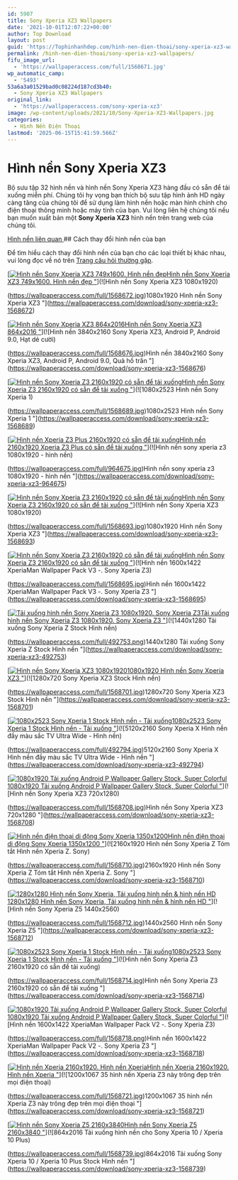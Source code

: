 ```yaml
---
id: 5907
title: Sony Xperia XZ3 Wallpapers
date: '2021-10-01T12:07:22+00:00'
author: Top Download
layout: post
guid: 'https://Tophinhanhdep.com/hinh-nen-dien-thoai/sony-xperia-xz3-wallpapers/'
permalink: /hinh-nen-dien-thoai/sony-xperia-xz3-wallpapers/
fifu_image_url:
  - 'https://wallpaperaccess.com/full/1568671.jpg'
wp_automatic_camp:
  - '5493'
53a6a3a01529bad0c08224d187cd3b40:
  - Sony Xperia XZ3 Wallpapers
original_link:
  - 'https://wallpaperaccess.com/sony-xperia-xz3'
image: /wp-content/uploads/2021/10/Sony-Xperia-XZ3-Wallpapers.jpg
categories:
  - Hình Nền Điện Thoại
lastmod: '2025-06-15T15:41:59.566Z'
---
```

# Hình nền Sony Xperia XZ3

Bộ sưu tập 32 hình nền và hình nền Sony Xperia XZ3 hàng đầu có sẵn để tải xuống miễn phí. Chúng tôi hy vọng bạn thích bộ sưu tập hình ảnh HD ngày càng tăng của chúng tôi để sử dụng làm hình nền hoặc màn hình chính cho điện thoại thông minh hoặc máy tính của bạn. Vui lòng liên hệ chúng tôi nếu bạn muốn xuất bản một **Sony Xperia XZ3** hình nền trên trang web của chúng tôi.

[Hình nền liên quan ](#related) ## Cách thay đổi hình nền của bạn

Để tìm hiểu cách thay đổi hình nền của bạn cho các loại thiết bị khác nhau, vui lòng đọc về nó trên [Trang câu hỏi thường gặp](https://tophinhanhdep.com/faq/).

  
[[![Hình nền Sony Xperia XZ3 749x1600.  Hình nền đẹp](https://wallpaperaccess.com/full/1568671.jpg)Hình nền Sony Xperia XZ3 749x1600. Hình nền đẹp "](https://wallpaperaccess.com/download/sony-xperia-xz3-1568671)](![Hình nền Sony Xperia XZ3 1080x1920)

(https://wallpaperaccess.com/full/1568672.jpg)1080x1920 Hình nền Sony Xperia XZ3 "](https://wallpaperaccess.com/download/sony-xperia-xz3-1568672)

[[![Hình nền Sony Xperia XZ3 864x2016](https://wallpaperaccess.com/full/1568673.jpg)Hình nền Sony Xperia XZ3 864x2016 "](https://wallpaperaccess.com/download/sony-xperia-xz3-1568673)](![Hình nền 3840x2160 Sony Xperia XZ3, Android P, Android 9.0, Hạt dẻ cười)

(https://wallpaperaccess.com/full/1568676.jpg)Hình nền 3840x2160 Sony Xperia XZ3, Android P, Android 9.0, Quả hồ trăn "](https://wallpaperaccess.com/download/sony-xperia-xz3-1568676)

[[![Hình nền Sony Xperia Z3 2160x1920 có sẵn để tải xuống](https://wallpaperaccess.com/full/1568682.png)Hình nền Sony Xperia Z3 2160x1920 có sẵn để tải xuống "](https://wallpaperaccess.com/download/sony-xperia-xz3-1568682)](![1080x2523 Hình nền Sony Xperia 1)

(https://wallpaperaccess.com/full/1568689.jpg)1080x2523 Hình nền Sony Xperia 1 "](https://wallpaperaccess.com/download/sony-xperia-xz3-1568689)

[[![Hình nền Xperia Z3 Plus 2160x1920 có sẵn để tải xuống](https://wallpaperaccess.com/full/1568690.png)Hình nền 2160x1920 Xperia Z3 Plus có sẵn để tải xuống "](https://wallpaperaccess.com/download/sony-xperia-xz3-1568690)](![Hình nền sony xperia z3 1080x1920 - hình nền)

(https://wallpaperaccess.com/full/964675.jpg)Hình nền sony xperia z3 1080x1920 - hình nền "](https://wallpaperaccess.com/download/sony-xperia-xz3-964675)

[[![Hình nền Sony Xperia Z3 2160x1920 có sẵn để tải xuống](https://wallpaperaccess.com/full/1568692.jpg)Hình nền Sony Xperia Z3 2160x1920 có sẵn để tải xuống "](https://wallpaperaccess.com/download/sony-xperia-xz3-1568692)](![Hình nền Sony Xperia XZ3 1080x1920)

(https://wallpaperaccess.com/full/1568693.jpg)1080x1920 Hình nền Sony Xperia XZ3 "](https://wallpaperaccess.com/download/sony-xperia-xz3-1568693)

[[![Hình nền Sony Xperia Z3 2160x1920 có sẵn để tải xuống](https://wallpaperaccess.com/full/1568694.jpg)Hình nền Sony Xperia Z3 2160x1920 có sẵn để tải xuống "](https://wallpaperaccess.com/download/sony-xperia-xz3-1568694)](![Hình nền 1600x1422 XperiaMan Wallpaper Pack V3 -.  Sony Xperia Z3)

(https://wallpaperaccess.com/full/1568695.jpg)Hình nền 1600x1422 XperiaMan Wallpaper Pack V3 -. Sony Xperia Z3 "](https://wallpaperaccess.com/download/sony-xperia-xz3-1568695)

[[![Tải xuống hình nền Sony Xperia Z3 1080x1920.  Sony Xperia Z3](https://wallpaperaccess.com/full/956670.jpg)Tải xuống hình nền Sony Xperia Z3 1080x1920. Sony Xperia Z3 "](https://wallpaperaccess.com/download/sony-xperia-xz3-956670)](![1440x1280 Tải xuống Sony Xperia Z Stock Hình nền)

(https://wallpaperaccess.com/full/492753.png)1440x1280 Tải xuống Sony Xperia Z Stock Hình nền "](https://wallpaperaccess.com/download/sony-xperia-xz3-492753)

[[![Hình nền Sony Xperia XZ3 1080x1920](https://wallpaperaccess.com/full/1568698.jpg)1080x1920 Hình nền Sony Xperia XZ3 "](https://wallpaperaccess.com/download/sony-xperia-xz3-1568698)](![1280x720 Sony Xperia XZ3 Stock Hình nền)

(https://wallpaperaccess.com/full/1568701.jpg)1280x720 Sony Xperia XZ3 Stock Hình nền "](https://wallpaperaccess.com/download/sony-xperia-xz3-1568701)

[[![1080x2523 Sony Xperia 1 Stock Hình nền - Tải xuống](https://wallpaperaccess.com/full/1568702.jpg)1080x2523 Sony Xperia 1 Stock Hình nền - Tải xuống "](https://wallpaperaccess.com/download/sony-xperia-xz3-1568702)](![5120x2160 Sony Xperia X Hình nền đầy màu sắc TV Ultra Wide - Hình nền)

(https://wallpaperaccess.com/full/492794.jpg)5120x2160 Sony Xperia X Hình nền đầy màu sắc TV Ultra Wide - Hình nền "](https://wallpaperaccess.com/download/sony-xperia-xz3-492794)

[[![1080x1920 Tải xuống Android P Wallpaper Gallery Stock, Super Colorful](https://wallpaperaccess.com/full/1568704.png)1080x1920 Tải xuống Android P Wallpaper Gallery Stock, Super Colorful "](https://wallpaperaccess.com/download/sony-xperia-xz3-1568704)](![Hình nền Sony Xperia XZ3 720x1280)

(https://wallpaperaccess.com/full/1568708.jpg)Hình nền Sony Xperia XZ3 720x1280 "](https://wallpaperaccess.com/download/sony-xperia-xz3-1568708)

[[![Hình nền điện thoại di động Sony Xperia 1350x1200](https://wallpaperaccess.com/full/1568709.jpg)Hình nền điện thoại di động Sony Xperia 1350x1200 "](https://wallpaperaccess.com/download/sony-xperia-xz3-1568709)](![2160x1920 Hình nền Sony Xperia Z Tóm tắt Hình nền Xperia Z.  Sony)

(https://wallpaperaccess.com/full/1568710.jpg)2160x1920 Hình nền Sony Xperia Z Tóm tắt Hình nền Xperia Z. Sony "](https://wallpaperaccess.com/download/sony-xperia-xz3-1568710)

[[![1280x1280 Hình nền Sony Xperia, Tải xuống hình nền & hình nền HD](https://wallpaperaccess.com/full/1568711.jpg)1280x1280 Hình nền Sony Xperia, Tải xuống hình nền &amp; hình nền HD "](https://wallpaperaccess.com/download/sony-xperia-xz3-1568711)](![Hình nền Sony Xperia Z5 1440x2560)

(https://wallpaperaccess.com/full/1568712.jpg)1440x2560 Hình nền Sony Xperia Z5 "](https://wallpaperaccess.com/download/sony-xperia-xz3-1568712)

[[![1080x2523 Sony Xperia 1 Stock Hình nền - Tải xuống](https://wallpaperaccess.com/full/1257131.jpg)1080x2523 Sony Xperia 1 Stock Hình nền - Tải xuống "](https://wallpaperaccess.com/download/sony-xperia-xz3-1257131)](![Hình nền Sony Xperia Z3 2160x1920 có sẵn để tải xuống)

(https://wallpaperaccess.com/full/1568714.jpg)Hình nền Sony Xperia Z3 2160x1920 có sẵn để tải xuống "](https://wallpaperaccess.com/download/sony-xperia-xz3-1568714)

[[![1080x1920 Tải xuống Android P Wallpaper Gallery Stock, Super Colorful](https://wallpaperaccess.com/full/220670.png)1080x1920 Tải xuống Android P Wallpaper Gallery Stock, Super Colorful "](https://wallpaperaccess.com/download/sony-xperia-xz3-220670)](![Hình nền 1600x1422 XperiaMan Wallpaper Pack V2 -.  Sony Xperia Z3)

(https://wallpaperaccess.com/full/1568718.png)Hình nền 1600x1422 XperiaMan Wallpaper Pack V2 -. Sony Xperia Z3 "](https://wallpaperaccess.com/download/sony-xperia-xz3-1568718)

[[![Hình nền Xperia 2160x1920.  Hình nền Xperia](https://wallpaperaccess.com/full/1568719.jpg)Hình nền Xperia 2160x1920. Hình nền Xperia "](https://wallpaperaccess.com/download/sony-xperia-xz3-1568719)](![1200x1067 35 hình nền Xperia Z3 này trông đẹp trên mọi điện thoại)

(https://wallpaperaccess.com/full/1568721.jpg)1200x1067 35 hình nền Xperia Z3 này trông đẹp trên mọi điện thoại "](https://wallpaperaccess.com/download/sony-xperia-xz3-1568721)

[[![Hình nền Sony Xperia Z5 2160x3840](https://wallpaperaccess.com/full/1568735.jpg)Hình nền Sony Xperia Z5 2160x3840 "](https://wallpaperaccess.com/download/sony-xperia-xz3-1568735)](![864x2016 Tải xuống hình nền cho Sony Xperia 10 / Xperia 10 Plus)

(https://wallpaperaccess.com/full/1568739.jpg)864x2016 Tải xuống Sony Xperia 10 / Xperia 10 Plus Stock Hình nền "](https://wallpaperaccess.com/download/sony-xperia-xz3-1568739)
